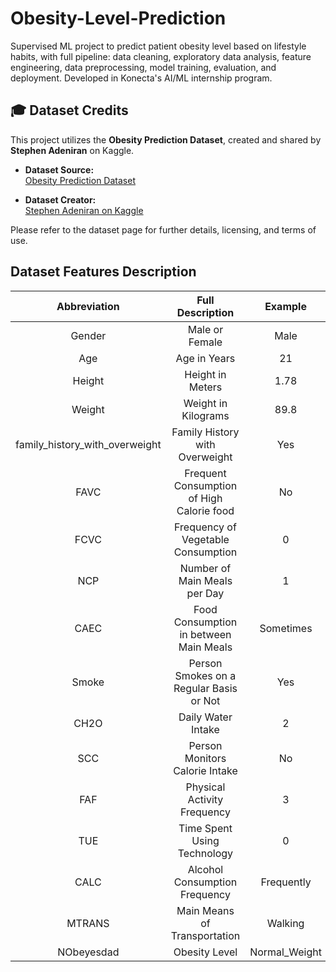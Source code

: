 # Obesity-Level-Prediction

Supervised ML project to predict patient obesity level based on lifestyle habits, with full pipeline: data cleaning,
exploratory data analysis, feature engineering, data preprocessing, model training, evaluation, and deployment.
Developed in Konecta's AI/ML internship program.

## 🎓 Dataset Credits

This project utilizes the **Obesity Prediction Dataset**, created and shared by **Stephen Adeniran** on Kaggle.

- **Dataset Source:**  
  [Obesity Prediction Dataset](https://www.kaggle.com/datasets/adeniranstephen/obesity-prediction-dataset)

- **Dataset Creator:**  
  [Stephen Adeniran on Kaggle](https://www.kaggle.com/adeniranstephen/)

Please refer to the dataset page for further details, licensing, and terms of use.

## Dataset Features Description

|          Abbreviation          |             Full Description              |    Example    |
|:------------------------------:|:-----------------------------------------:|:-------------:|
|             Gender             |              Male or Female               |     Male      |
|              Age               |               Age in Years                |      21       |
|             Height             |             Height in Meters              |     1.78      |
|             Weight             |            Weight in Kilograms            |     89.8      |
| family_history_with_overweight |      Family History with Overweight       |      Yes      |
|              FAVC              | Frequent Consumption of High Calorie food |      No       |
|              FCVC              |    Frequency of Vegetable Consumption     |       0       |
|              NCP               |       Number of Main Meals per Day        |       1       |
|              CAEC              |  Food Consumption in between Main Meals   |   Sometimes   |
|             Smoke              |  Person Smokes on a Regular Basis or Not  |      Yes      |
|              CH2O              |            Daily Water Intake             |       2       |
|              SCC               |      Person Monitors Calorie Intake       |      No       |
|              FAF               |        Physical Activity Frequency        |       3       |
|              TUE               |        Time Spent Using Technology        |       0       |
|              CALC              |       Alcohol Consumption Frequency       |  Frequently   |
|             MTRANS             |       Main Means of Transportation        |    Walking    |
|           NObeyesdad           |               Obesity Level               | Normal_Weight |

